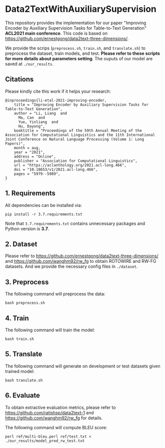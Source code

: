 # Data2TextWithAuxiliarySupervision


This repository provides the implementation for our paper "Improving Encoder by Auxiliary Supervision Tasks for Table-to-Text Generation" **ACL2021 main conference**. This code is based on https://github.com/ernestgong/data2text-three-dimensions/.

We provide the scrips (`preprocess.sh`, `train.sh`, and `translate.sh`) to preprocess the dataset, train models, and test. **Please refer to these scripts for more details about parameters setting**. The ouputs of our model are saved at `./our_results`.

## Citations

Please kindly cite this work if it helps your research:

```
@inproceedings{li-etal-2021-improving-encoder,
    title = "Improving Encoder by Auxiliary Supervision Tasks for Table-to-Text Generation",
    author = "Li, Liang  and
      Ma, Can  and
      Yue, Yinliang  and
      Hu, Dayong",
    booktitle = "Proceedings of the 59th Annual Meeting of the Association for Computational Linguistics and the 11th International Joint Conference on Natural Language Processing (Volume 1: Long Papers)",
    month = aug,
    year = "2021",
    address = "Online",
    publisher = "Association for Computational Linguistics",
    url = "https://aclanthology.org/2021.acl-long.466",
    doi = "10.18653/v1/2021.acl-long.466",
    pages = "5979--5989",
}
```



## 1. Requirements

All dependencies can be installed via:

```
pip install -r 3.7.requirements.txt
```

Note that `3.7.requirements.txt` contains unnecessary packages and Python version is **3.7**.

## 2. Dataset

Please refer to https://github.com/ernestgong/data2text-three-dimensions/ and https://github.com/wanghm92/rw_fg to obtain ROTOWIRE and RW-FG datasets. And we provide the necessary config files in `./dataset`.

## 3. Preprocess

The following command will preprocess the data:

```
bash preprocess.sh
```

## 4. Train

The following command will train the model:

```
bash train.sh
```

## 5. Translate

The following command will generate on development or test datasets given trained model:

```
bash translate.sh
```

## 6. Evaluate

To obtain extractive evaluation metrics, please refer to https://github.com/ratishsp/data2text-1 and https://github.com/wanghm92/rw_fg for details.

The following command will compute BLEU score:

```
perl ref/multi-bleu.perl ref/test.txt < ./our_results/model_pred_rw_test.txt
```

